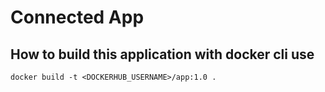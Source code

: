 # Connected App

## How to build this application with docker cli use
```
docker build -t <DOCKERHUB_USERNAME>/app:1.0 .
```
